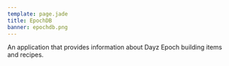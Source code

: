 ```yaml
---
template: page.jade
title: EpochDB
banner: epochdb.png
---
```


An application that provides information about Dayz Epoch building items and recipes.
